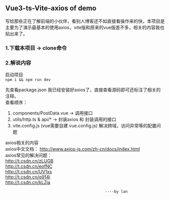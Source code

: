 ## Vue3-ts-Vite-axios of demo
写给那些正在了解前端的小伙伴，看别人博客还不如直接看操作来的快，本项目是主要为了演示最基本的使用axios，vite版和原来的vue版差不多，相关的内容我也贴出来了。  
### 1.下载本项目 -> clone命令  
### 2.解说内容  
  启动项目  
  ``
  npm i && npm run dev
  ``  


先查看package.json 我已经安装好axios了，直接查看源码即可还标注了相关的注释。  
查看顺序：
  1. components/PostData.vue  -> 调用接口 
  2. utils/http.ts & api/*    -> 封装axios 和 封装调用的接口
  3. vite.config.js (vue需要自建 vue.config.js) 解决跨域，访问异常等的配置问题

axios相关的内容  
axios中文文档：
http://www.axios-js.com/zh-cn/docs/index.html  
axios常见的解决问题：  
http://t.csdn.cn/zLUGB  
http://t.csdn.cn/eofNC  
http://t.csdn.cn/UV1xs  
http://t.csdn.cn/q914i  
http://t.csdn.cn/kLZja  




                                                ----by lan